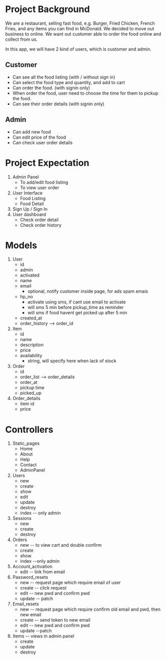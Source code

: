 # Project Background
We are a restaurant, selling fast food, e.g. Burger, Fried Chicken, French Fries, and any items you can find in McDonald. We decided to move out business to online. We want out customer able to order the food online and collect from us. 

In this app, we will have 2 kind of users, which is customer and admin. 

## Customer
 - Can see all the food listing (with / without sign in)
 - Can select the food type and quantity, and add to cart 
 - Can order the food. (with signin only)
 - When order the food, user need to choose the time for them to pickup the food.
 - Can see their order details (with signin only)

## Admin
 - Can add new food
 - Can edit price of the food
 - Can check user order details

# Project Expectation
 1. Admin Panel
	- To add/edit food listing
	- To view user order
 2. User Interface
	- Food Listing
	- Food Detail
 3. Sign Up / Sign In
 4. User dashboard
	- Check order detail
	- Check order history

# Models
	
1. User
	* id
	* admin
	* activated
	* name
	* email
		* optional, notify customer inside page, for ads spam emais
	* hp_no
		* activate using sms, if cant use email to activate
		* will sms 5 min before pickup_time as reminder
		* will sms if food havent get picked up after 5 min
	* created_at
	* order_history --> order_id
2. Item
	* id
	* name
	* description
	* price
	* availability
		* string, will specify here when lack of stock
3. Order
	* id
	* order_list --> order_details
	* order_at
	* pickup time
	* picked_up
4. Order_details
	* item id
	* price

# Controllers
1. Static_pages
	* Home
	* About
	* Help
	* Contact
	* AdminPanel
2. Users
	* new
	* create
	* show
	* edit
	* update
	* destroy
	* index -- only admin
3. Sessions
	* new
	* create
	* destroy
4. Orders
	* new -- to view cart and double confirm
	* create
	* show
	* index --only admin
5. Account_activation
	* edit -- link from email
6. Password_resets
	* new -- request page which require email of user
	* create -- click request
	* edit -- new pwd and confirm pwd
	* update -- patch
7. Email_resets
	* new -- request page which require confirm old email and pwd, then new email
	* create -- send token to new email
	* edit -- new pwd and confirm pwd
	* update --patch
8. Items -- views in admin panel
	* create
	* update
	* destroy

